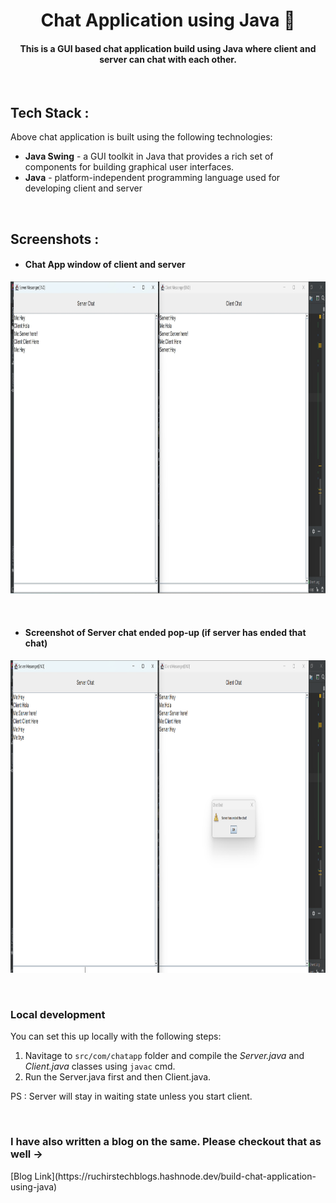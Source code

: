 <h1 align="center">Chat Application using Java 🚀</h1>
<h4 align="center"> This is a GUI based chat application build using Java where client and server can chat with each other.</h4>


<br>

## Tech Stack :

Above chat application is built using the following technologies:

- **Java Swing** - a GUI toolkit in Java that provides a rich set of components for building graphical user interfaces.
- **Java** - platform-independent programming language used for developing client and server

<br>

## Screenshots :

  - <h4> Chat App window of client and server</h4>

<p align="center">

  <img src="./resources/Client-Server-GUI.png" height =500 width=800>
</p>

<br>

- <h4> Screenshot of Server chat ended pop-up (if server has ended that chat)</h4>

<p align="center">

  <img src="./resources/Server-chat-ended-message.png" height =500 width=800>
</p>

<br>

### Local development
You can set this up locally with the following steps:

1. Navitage to `src/com/chatapp` folder and compile the *Server.java* and *Client.java* classes using `javac` cmd.
1. Run the Server.java first and then Client.java.

PS : Server will stay in waiting state unless you start client.

<br>

<h3> I have also written a blog on the same. Please checkout that as well -> </h3> [Blog Link](https://ruchirstechblogs.hashnode.dev/build-chat-application-using-java)
